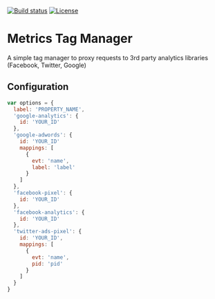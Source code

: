 [![Build status][circleci-image]][circleci-url]
[![License][license-image]][license-url]

# Metrics Tag Manager

A simple tag manager to proxy requests to 3rd party analytics libraries (Facebook, Twitter, Google)


## Configuration

```js
var options = {
  label: 'PROPERTY_NAME',
  'google-analytics': {
    id: 'YOUR_ID'
  },
  'google-adwords': {
    id: 'YOUR_ID'
    mappings: [
      {
        evt: 'name',
        label: 'label'
      }
    ]
  },
  'facebook-pixel': {
    id: 'YOUR_ID'
  },
  'facebook-analytics': {
    id: 'YOUR_ID'
  },
  'twitter-ads-pixel': {
    id: 'YOUR_ID',
    mappings: [
      {
        evt: 'name',
        pid: 'pid'
      }
    ]
  }
}
```

[circleci-image]: https://img.shields.io/circleci/project/github/auth0/auth0-tag-manager.svg?style=flat-square
[circleci-url]: https://circleci.com/gh/auth0/auth0-tag-manager/tree/master
[license-image]: http://img.shields.io/npm/l/auth0-tag-manager.svg?style=flat-square
[license-url]: #license
